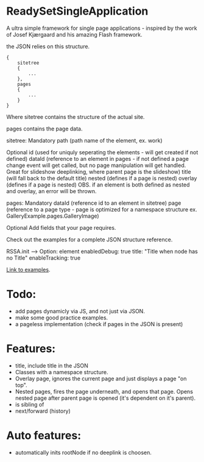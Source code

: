ReadySetSingleApplication
=========================

A ultra simple framework for single page applications - inspired by the work of Josef Kjærgaard and his amazing Flash framework.

the JSON relies on this structure.

    {
    	sitetree
    	{
    		...
    	},
    	pages
    	{
    		...
    	}
    }

Where sitetree contains the structure of the actual site.

pages contains the page data.

sitetree:
Mandatory
path (path name of the element, ex. work)

Optional
id (used for uniquly seperating the elements - will get created if not defined)
dataId (reference to an element in pages - if not defined a page change event will get called, but no page manipulation will get handled. Great for slideshow deeplinking, where parent page is the slideshow)
title (will fall back to the default title)
nested (defines if a page is nested)
overlay (defines if a page is nested)
OBS. if an element is both defined as nested and overlay, an error will be thrown. 



pages:
Mandatory
dataId (reference id to an element in sitetree)
page (reference to a page type - page is optimized for a namespace structure ex. GalleryExample.pages.GalleryImage)

Optional
Add fields that your page requires.



Check out the examples for a complete JSON structure reference.



RSSA.init -->
Option: element
enabledDebug: true
title: "Title when node has no Title"
enableTracking: true


[Link to examples](http://rwatgg.dk/labs/rssa).




# Todo:
* add pages dynamicly via JS, and not just via JSON.
* make some good practice examples.
* a pageless implementation (check if pages in the JSON is present)


# Features:
* title, include title in the JSON
* Classes with a namespace structure.
* Overlay page, ignores the current page and just displays a page "on top".
* Nested pages, fires the page underneath, and opens that page. Opens nested page after parent page is opened (it's dependent on it's parent).
* is sibling of
* next/forward (history)

# Auto features:
* automatically inits rootNode if no deeplink is choosen.